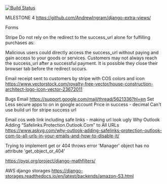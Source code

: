[![Build Status](https://travis-ci.com/coderbeez/interior-architect.svg?branch=master)](https://travis-ci.com/coderbeez/interior-architect)

MILESTONE 4
https://github.com/AndrewIngram/django-extra-views/

Forms
<!--WHERE: Corey Schafer https://www.youtube.com/watch?v=q4jPR-M0TAQ&list=PL-osiE80TeTtoQCKZ03TU5fNfx2UY6U4p&index=6-->

Stripe
Do not rely on the redirect to the success_url alone for fulfilling purchases as:

Malicious users could directly access the success_url without paying and gain access to your goods or services.
Customers may not always reach the success_url after a successful payment. It is possible they close their browser tab before the redirect occurs.

Email receipt sent to customers by stripe with COS colors and icon
https://www.vectorstock.com/royalty-free-vector/house-construction-architect-logo-icon-vector-23672011


Bugs
Email https://support.google.com/mail/thread/5621336?hl=en
Set Less secure apps to on in google account
Price in success - decimal
Can't use build uri for stripe success url

Email cos web link including safe links - making url look ugly
Why Outlook Adding “Safelinks.Protection.Outlook.Com” to All URLs
https://www.askvg.com/why-outlook-adding-safelinks-protection-outlook-com-to-all-urls-in-your-emails-and-how-to-disable-it/

Trying to implement get or 404 throws error
'Manager' object has no attribute 'get_object_or_404'

https://pypi.org/project/django-mathfilters/

AWS django storages
https://django-storages.readthedocs.io/en/latest/backends/amazon-S3.html